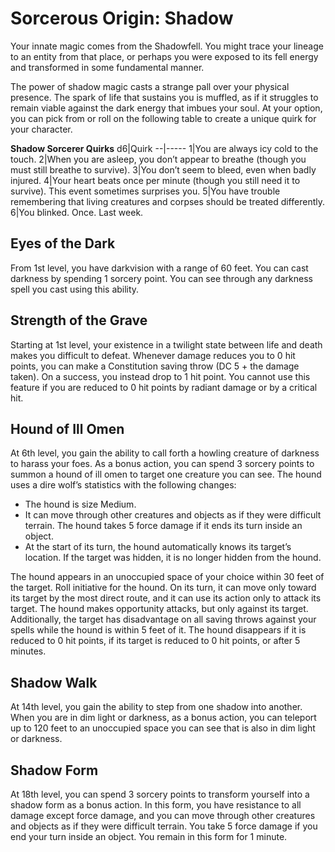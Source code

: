 # Sorcerous Origin: Shadow
Your innate magic comes from the Shadowfell. You might trace your lineage to an entity from that place, or perhaps you were exposed to its fell energy and transformed in some fundamental manner.

The power of shadow magic casts a strange pall over your physical presence. The spark of life that sustains you is muffled, as if it struggles to remain viable against the dark energy that imbues your soul. At your option, you can pick from or roll on the following table to create a unique quirk for your character.

**Shadow Sorcerer Quirks**
d6|Quirk
--|-----
1|You are always icy cold to the touch.
2|When you are asleep, you don’t appear to breathe (though you must still breathe to survive).
3|You don’t seem to bleed, even when badly injured.
4|Your heart beats once per minute (though you still need it to survive). This event sometimes surprises you.
5|You have trouble remembering that living creatures and corpses should be treated differently.
6|You blinked. Once. Last week.

## Eyes of the Dark
From 1st level, you have darkvision with a range of 60 feet. You can cast darkness by spending 1 sorcery point. You can see through any darkness spell you cast using this ability.

## Strength of the Grave
Starting at 1st level, your existence in a twilight state between life and death makes you difficult to defeat. Whenever damage reduces you to 0 hit points, you can make a Constitution saving throw (DC 5 + the damage taken). On a success, you instead drop to 1 hit point. You cannot use this feature if you are reduced to 0 hit points by radiant damage or by a critical hit.

## Hound of Ill Omen
At 6th level, you gain the ability to call forth a howling creature of darkness to harass your foes. As a bonus action, you can spend 3 sorcery points to summon a hound of ill omen to target one creature you can see. The hound uses a dire wolf’s statistics with the following changes:
* The hound is size Medium.
* It can move through other creatures and objects
as if they were difficult terrain. The hound takes 5 force damage if it ends its turn inside an object.
* At the start of its turn, the hound automatically knows its target’s location. If the target was hidden, it is no longer hidden from the hound.

The hound appears in an unoccupied space of your choice within 30 feet of the target. Roll initiative for the hound. On its turn, it can move only toward its target by the most direct route, and it can use its action only to attack its target. The hound makes opportunity attacks, but only against its target. Additionally, the target has disadvantage on all saving throws against your spells while the hound is within 5 feet of it. The hound disappears if it is reduced to 0 hit points, if its target is reduced to 0 hit points, or after 5 minutes.

## Shadow Walk
At 14th level, you gain the ability to step from one shadow into another. When you are in dim light or darkness, as a bonus action, you can teleport up to 120 feet to an unoccupied space you can see that is also in dim light or darkness.

## Shadow Form
At 18th level, you can spend 3 sorcery points to transform yourself into a shadow form as a bonus action. In this form, you have resistance to all damage except force damage, and you can move through other creatures and objects as if they were difficult terrain. You take 5 force damage if you end your turn inside an object. You remain in this form for 1 minute.
